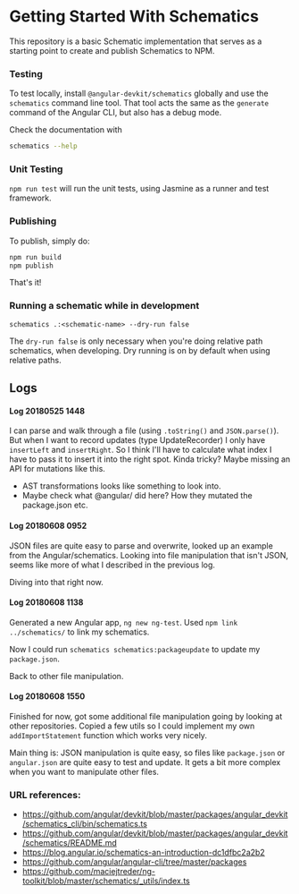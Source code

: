 # Getting Started With Schematics

This repository is a basic Schematic implementation that serves as a starting point to create and publish Schematics to NPM.

### Testing

To test locally, install `@angular-devkit/schematics` globally and use the `schematics` command line tool. That tool acts the same as the `generate` command of the Angular CLI, but also has a debug mode.

Check the documentation with

```bash
schematics --help
```

### Unit Testing

`npm run test` will run the unit tests, using Jasmine as a runner and test framework.

### Publishing

To publish, simply do:

```bash
npm run build
npm publish
```

That's it!

### Running a schematic while in development

`schematics .:<schematic-name> --dry-run false`

The `dry-run false` is only necessary when you're doing relative path schematics, when developing. Dry running is on by default when using relative paths.

## Logs

#### Log 20180525 1448

I can parse and walk through a file (using `.toString()` and `JSON.parse()`).
But when I want to record updates (type UpdateRecorder) I only have `insertLeft` and `insertRight`.
So I think I'll have to calculate what index I have to pass it to insert it into the right spot. Kinda tricky? Maybe missing an API for mutations like this.

- AST transformations looks like something to look into.
- Maybe check what @angular/ did here? How they mutated the package.json etc.

#### Log 20180608 0952

JSON files are quite easy to parse and overwrite, looked up an example from the Angular/schematics.
Looking into file manipulation that isn't JSON, seems like more of what I described in the previous log.

Diving into that right now.


#### Log 20180608 1138

Generated a new Angular app, `ng new ng-test`. Used `npm link ../schematics/` to link my schematics. 

Now I could run `schematics schematics:packageupdate` to update my `package.json`.

Back to other file manipulation.

#### Log 20180608 1550

Finished for now, got some additional file manipulation going by looking at other repositories. Copied a few utils so I could implement my own `addImportStatement` function which works very nicely. 

Main thing is: JSON manipulation is quite easy, so files like `package.json` or `angular.json` are quite easy to test and update. It gets a bit more complex when you want to manipulate other files.

### URL references:

- https://github.com/angular/devkit/blob/master/packages/angular_devkit/schematics_cli/bin/schematics.ts
- https://github.com/angular/devkit/blob/master/packages/angular_devkit/schematics/README.md
- https://blog.angular.io/schematics-an-introduction-dc1dfbc2a2b2
- https://github.com/angular/angular-cli/tree/master/packages
- https://github.com/maciejtreder/ng-toolkit/blob/master/schematics/_utils/index.ts